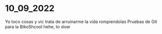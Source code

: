 # 10_09_2022
Yo toco cosas y vic trata de arruinarme la vida rompiendolas
Pruebas de Git para la BikoShcool
hehe, to slow
